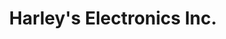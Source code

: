---
title: "Harley's Electronics Inc."
url: /spartanburg/harleys-electronics-inc/
shop: electronics
---